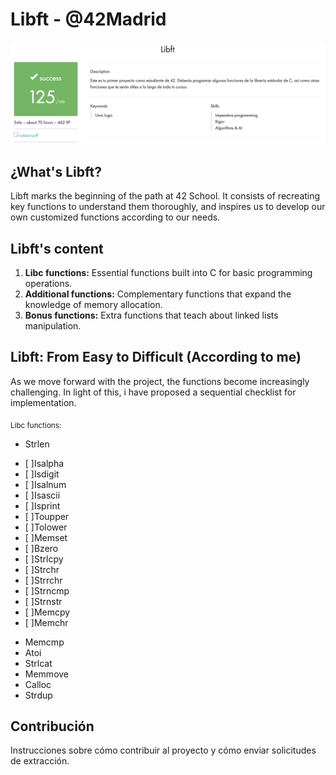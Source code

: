 # Libft - @42Madrid

![Screenshoot](https://github.com/Freddyfleitas/libft_42/blob/main/libft.png)

## ¿What's Libft?

Libft marks the beginning of the path at 42 School. It consists of recreating key functions to understand them thoroughly, and inspires us to develop our own customized functions according to our needs.

## Libft's content

1. **Libc functions:** Essential functions built into C for basic programming operations.
2. **Additional functions:** Complementary functions that expand the knowledge of memory allocation.
3. **Bonus functions:** Extra functions that teach about linked lists manipulation.

## Libft: From Easy to Difficult (According to me)

As we move forward with the project, the functions become increasingly challenging. In light of this, i have proposed a sequential checklist for implementation.

 <sub>Libc functions:

* Strlen
 - [ ]Isalpha
 - [ ]Isdigit
 - [ ]Isalnum
 - [ ]Isascii
 - [ ]Isprint
 - [ ]Toupper
 - [ ]Tolower
 - [ ]Memset
 - [ ]Bzero
 - [ ]Strlcpy
 - [ ]Strchr
 - [ ]Strrchr
 - [ ]Strncmp
 - [ ]Strnstr
 - [ ]Memcpy
 - [ ]Memchr
* Memcmp
* Atoi
* Strlcat
* Memmove
* Calloc
* Strdup
   
## Contribución

Instrucciones sobre cómo contribuir al proyecto y cómo enviar solicitudes de extracción.
